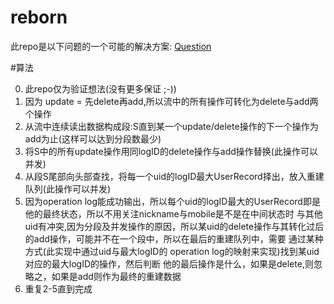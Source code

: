 # reborn

此repo是以下问题的一个可能的解决方案: [Question](
https://docs.google.com/document/d/1WWaE1eTXmFT9VCopVEV5rvxfyKIhYHck9qC0V3m2iGA/edit?usp=sharing)

#算法

0. 此repo仅为验证想法(没有更多保证 ;-))
1. 因为 update = 先delete再add,所以流中的所有操作可转化为delete与add两个操作
2. 从流中连续读出数据构成段:S直到某一个update/delete操作的下一个操作为add为止(这样可以达到分段数最少)
3. 将S中的所有update操作用同logID的delete操作与add操作替换(此操作可以并发)
4. 从段S尾部向头部查找，将每一个uid的logID最大UserRecord择出，放入重建队列(此操作可以并发)
5. 因为operation log能成功输出，所以每个uid的logID最大的UserRecord即是他的最终状态，所以不用关注nickname与mobile是不是在中间状态时
   与其他uid有冲突,因为分段及并发操作的原因，所以某uid的delete操作与其转化过后的add操作，可能并不在一个段中，所以在最后的重建队列中，需要
   通过某种方式(此实现中通过uid与最大logID的 operation log的映射来实现)找到某uid对应的最大logID的操作，然后判断
   他的最后操作是什么，如果是delete,则忽略之，如果是add则作为最终的重建数据
6. 重复2-5直到完成
